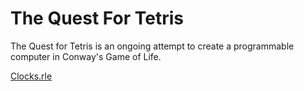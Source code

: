 # The Quest For Tetris
The Quest for Tetris is an ongoing attempt to create a programmable computer in Conway's Game of Life.

<a download="Clocks.rle" href="https://gist.githubusercontent.com/ElectroRedstoner/77f93956c8562f735d8593b1810ef1e3/raw/387f9af0af8f8620a60b2961142339cb7eb5221b/271a896cb0d22ffa50dc29ceb0139838.rle">Clocks.rle</a>
